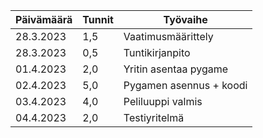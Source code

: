 
| Päivämäärä | Tunnit | Työvaihe               |
|------------|--------|------------------------|
| 28.3.2023  | 1,5    | Vaatimusmäärittely     |
| 28.3.2023  | 0,5    | Tuntikirjanpito        |
| 01.4.2023  | 2,0    | Yritin asentaa pygame  |
| 02.4.2023  | 5,0    | Pygamen asennus + koodi|
| 03.4.2023  | 4,0    | Peliluuppi valmis      |
| 04.4.2023  | 2,0    | Testiyritelmä          |
